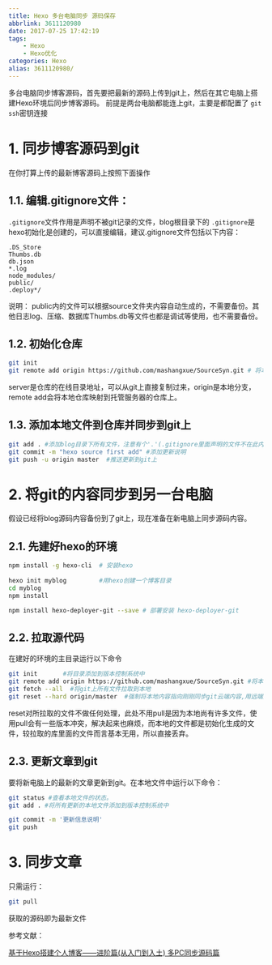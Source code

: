 ```yaml
---
title: Hexo 多台电脑同步 源码保存
abbrlink: 3611120980
date: 2017-07-25 17:42:19
tags: 
    - Hexo
    - Hexo优化
categories: Hexo
alias: 3611120980/
---
```

多台电脑同步博客源码，首先要把最新的源码上传到git上，然后在其它电脑上搭建Hexo环境后同步博客源码。 前提是两台电脑都能连上git，主要是都配置了 `git ssh`密钥连接
<!-- more -->

# 1. 同步博客源码到git

在你打算上传的最新博客源码上按照下面操作

## 1.1. 编辑.gitignore文件：

`.gitignore`文件作用是声明不被git记录的文件，blog根目录下的 `.gitignore`是hexo初始化是创建的，可以直接编辑，建议.gitignore文件包括以下内容：

```gitignore
.DS_Store      
Thumbs.db      
db.json      
*.log      
node_modules/      
public/      
.deploy*/
```

说明：
public内的文件可以根据source文件夹内容自动生成的，不需要备份。其他日志log、压缩、数据库Thumbs.db等文件也都是调试等使用，也不需要备份。

## 1.2. 初始化仓库

```bash
git init    
git remote add origin https://github.com/mashangxue/SourceSyn.git # 将本地仓库映射到托管服务器的仓库
```

server是仓库的在线目录地址，可以从git上直接复制过来，origin是本地分支，remote add会将本地仓库映射到托管服务器的仓库上。

## 1.3. 添加本地文件到仓库并同步到git上

```bash
git add . #添加blog目录下所有文件，注意有个'.'(.gitignore里面声明的文件不在此内)    
git commit -m "hexo source first add" #添加更新说明    
git push -u origin master  #推送更新到git上

```

# 2. 将git的内容同步到另一台电脑

假设已经将blog源码内容备份到了git上，现在准备在新电脑上同步源码内容。

## 2.1. 先建好hexo的环境

```bash
npm install -g hexo-cli  # 安装hexo
 
hexo init myblog         #用hexo创建一个博客目录
cd myblog
npm install

npm install hexo-deployer-git --save # 部署安装 hexo-deployer-git
```

## 2.2. 拉取源代码

在建好的环境的主目录运行以下命令

```bash
git init       #将目录添加到版本控制系统中    
git remote add origin https://github.com/mashangxue/SourceSyn.git #将本地仓库映射到托管服务器的仓库上    
git fetch --all  #将git上所有文件拉取到本地    
git reset --hard origin/master  #强制将本地内容指向刚刚同步git云端内容,用远端文件覆盖本地相同文件
```

reset对所拉取的文件不做任何处理，此处不用pull是因为本地尚有许多文件，使用pull会有一些版本冲突，解决起来也麻烦，而本地的文件都是初始化生成的文件，较拉取的库里面的文件而言基本无用，所以直接丢弃。

## 2.3. 更新文章到git

要将新电脑上的最新的文章更新到git。在本地文件中运行以下命令：

```bash
git status #查看本地文件的状态。
git add . #将所有更新的本地文件添加到版本控制系统中

git commit -m '更新信息说明' 
git push
```

# 3. 同步文章

只需运行：

```bash
git pull
```

获取的源码即为最新文件

参考文献：

[基于Hexo搭建个人博客——进阶篇(从入门到入土) 多PC同步源码篇 ](http://ookamiantd.top/2017/build-blog-hexo-advanced/)